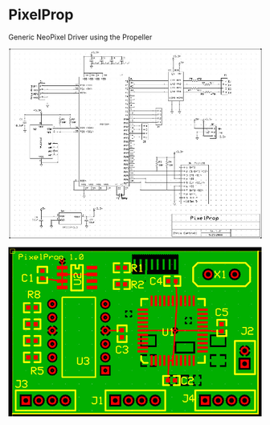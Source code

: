 # PixelProp

Generic NeoPixel Driver using the Propeller

![](https://github.com/topherCantrell/PixelProp/blob/master/art/PixelPropSCH.jpg)

![](https://github.com/topherCantrell/PixelProp/blob/master/art/PixelPropPCB.jpg)
